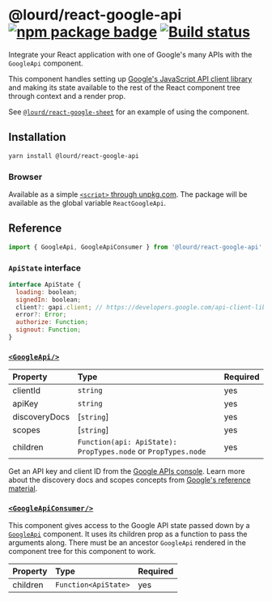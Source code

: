 # @lourd/react-google-api [![npm package badge][npm badge]][npm] [![Build status][travis badge]][travis]

[npm badge]: https://img.shields.io/npm/v/@lourd/react-google-api.svg?style=flat-square
[npm]: https://www.npmjs.com/package/@lourd/react-google-api
[travis badge]: https://travis-ci.org/lourd/react-google-api.svg
[travis]: https://travis-ci.org/lourd/react-google-api
[client docs]: https://developers.google.com/api-client-library/javascript/
[sheets module]: https://github.com/lourd/react-google-sheet
[unpkg]: https://unpkg.com/@lourd/react-google-api

Integrate your React application with one of Google's many APIs with the `GoogleApi` component.

This component handles setting up [Google's JavaScript API client library][client docs] and making its state available to the rest of the React component tree through context and a render prop.

See [`@lourd/react-google-sheet`][sheets module] for an example of using the component.

## Installation

```sh
yarn install @lourd/react-google-api
```

### Browser

Available as a simple [`<script>` through unpkg.com][unpkg]. The package will be available as the global variable `ReactGoogleApi`.

## Reference

```js
import { GoogleApi, GoogleApiConsumer } from '@lourd/react-google-api'
```

### `ApiState` interface

```js
interface ApiState {
  loading: boolean;
  signedIn: boolean;
  client?: gapi.client; // https://developers.google.com/api-client-library/javascript/reference/referencedocs#client-setup,
  error?: Error;
  authorize: Function;
  signout: Function;
}
```

### [`<GoogleApi/>`](./modules/GoogleApi.js)

| Property      | Type                                                          | Required |
| :------------ | :------------------------------------------------------------ | :------- |
| clientId      | `string`                                                      | yes      |
| apiKey        | `string`                                                      | yes      |
| discoveryDocs | \[`string`\]                                                  | yes      |
| scopes        | \[`string`\]                                                  | yes      |
| children      | `Function(api: ApiState): PropTypes.node` or `PropTypes.node` | yes      |

Get an API key and client ID from the [Google APIs console](https://console.developers.google.com/apis/credentials). Learn more about the discovery docs and scopes concepts from [Google's reference material][client docs].

### [`<GoogleApiConsumer/>`](./modules/GoogleApi.js)

This component gives access to the Google API state passed down by a [`GoogleApi`](#googleapi) component. It uses its children prop as a function to pass the arguments along. There must be an ancestor `GoogleApi` rendered in the component tree for this component to work.

| Property | Type                 | Required |
| :------- | :------------------- | :------- |
| children | `Function<ApiState>` | yes      |
